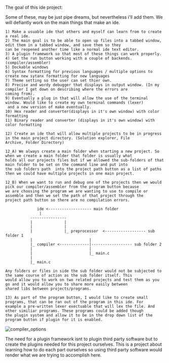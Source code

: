 

The goal of this ide project:

Some of these, may be just pipe dreams, but nevertheless i'll add them. We will defiantly work on the main things that make an ide.
```
1) Make a usuable ide that others and myself can learn from to create a real ide.
2) The main goal is to be able to open up files into a tabbed window, edit them in a tabbed window, and save them so they
can be reopened another time like a normal ide text editor.
3) A plugin framework so that most of these things can work properly.
4) Get the run button working with a couple of backends.  (compiler/assembler)
5) Dockable windows
6) Syntax formatting for previous languages / multiple options to create new sytanx formatting for new languages
7) Theme setting so the user can set thier own.
8) Precise and wordy debugger that displays in output window. (In my compiler I get down on describing where the errors are
coming from).
9) Eventually a plug in that will allow the use of the terminal window. Would like to create my own terminal commands (lexer)
 and a new version of make eventually.
10) Hex reader and converter(displays in it's own window) with color formatting
11) Binary reader and converter (displays in it's own window) with color formatting

12) Create an ide that will allow multiple projects to be in progress in the main project directory. (Solution explorer, File
Archive, Folder Directory)

12_A) We always create a main folder when starting a new project. So when we create a main folder that folder is usually what
holds all our projects files but if we allowed the sub-folders of that main folder to be set on the command line and put into
the sub folders path  into the project path button as a list of paths then we could have multiple projects in one main project. 

12_B) When we want to run and debug one of the projects then we would pick our compiler/assembler from the program button because
we are choosing the program we are wanting to use to compile or assemble and then we set the path of that project through the
project path button so there are no compilation errors.

              ide <------------------- main folder
               |
           ----------------
           |              |
           |              |
           |              |_ preprocessor  <------------------ sub folder 1
           |                         |
           |_ compiler <-------------|------------------ sub folder 2
           |                         |
           |                         |_ main.c
           |                    
           |_ main.c                    

Any folders or files in side the sub folder would not be subjected to the same course of action as the sub folder itself. This
would allow you to work on two related projects and test them as you go and it would allow you to share more easily between
shared libs between projects/programs.

13) As part of the program button, I would like to create small programs, that can be ran out of the program in this ide. For
example a pre-written lexer exectuable that will lex the file. And other similiar programs. These programs could be added though
the plugin system and allow it to be in the drop down list of the program button if plugin for it is enabled.
```
![compiler_options](https://github.com/ravenleeblack/Illeshian-Ide/assets/76606152/aedea48b-15cb-4834-8d80-f31305f03432)

The need for a plugin framework isnt to plugin third party software but to create the plugins needed for this project ourselves. This is a project about learning how to do each part ourselves so using third party software would render what we are trying to accomplish here.
